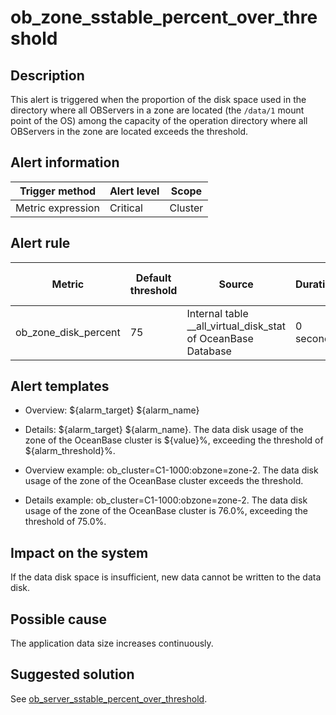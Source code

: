ob_zone_sstable_percent_over_threshold 
===========================================================



**Description** 
------------------------------------

This alert is triggered when the proportion of the disk space used in the directory where all OBServers in a zone are located (the `/data/1` mount point of the OS) among the capacity of the operation directory where all OBServers in the zone are located exceeds the threshold.

**Alert information** 
------------------------------------------



|  Trigger method   | Alert level |  Scope  |
|-------------------|-------------|---------|
| Metric expression | Critical    | Cluster |



**Alert rule** 
-----------------------------------



|        Metric        | Default threshold |                            Source                            | Duration  | Detection cycle | Time before clearance |
|----------------------|-------------------|--------------------------------------------------------------|-----------|-----------------|-----------------------|
| ob_zone_disk_percent | 75                | Internal table __all_virtual_disk_stat of OceanBase Database | 0 seconds | 60 seconds      | 5 minutes             |



**Alert templates** 
----------------------------------------

* Overview: ${alarm_target} ${alarm_name}

  

* Details: ${alarm_target} ${alarm_name}. The data disk usage of the zone of the OceanBase cluster is ${value}%, exceeding the threshold of ${alarm_threshold}%.

  

* Overview example: ob_cluster=C1-1000:obzone=zone-2. The data disk usage of the zone of the OceanBase cluster exceeds the threshold.

  

* Details example: ob_cluster=C1-1000:obzone=zone-2. The data disk usage of the zone of the OceanBase cluster is 76.0%, exceeding the threshold of 75.0%.

  




**Impact on the system** 
---------------------------------------------

If the data disk space is insufficient, new data cannot be written to the data disk.

**Possible cause** 
---------------------------------------

The application data size increases continuously.

Suggested solution 
---------------------------------------

See [ob_server_sstable_percent_over_threshold](/en-US/4.alarm-reference/2.ob-alert/27.ob_server_sstable_percent_over_threshold-the-data-disk-usage-of-the-ob-server-exceeds.md).





